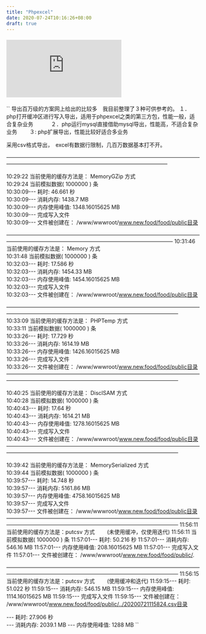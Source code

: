 ```yaml
---
title: "Phpexcel"
date: 2020-07-24T10:16:26+08:00
draft: true
---
```

#### ![*](https://img.shields.io/static/v1?label=smoke&message=<PHPEXCEL>&color=yellowgreen&style=for-the-badge&logo=appveyor&suffix=download&?link=http://left&link=http://google.com)
``
导出百万级的方案网上给出的比较多　我目前整理了３种可供参考的。
１．php打开缓冲区进行写入导出，适用于phpexcel之类的第三方包，性能一般，适合复杂业务　　　
２．php运行mysql直接借助mysql导出，性能高，不适合复杂业务　　
３: php扩展导出，性能比较好适合多业务

采用csv格式导出，　excel有数据行限制，几百万数据基本打不开。

——————————————————————————————————————————————————————————————————

10:29:22 当前使用的缓存方法是： MemoryGZip 方式			
10:29:24 当前模拟数据( 1000000 ) 条			
10:30:09--- 耗时: 46.661 秒			
10:30:09--- 消耗内存: 1438.7 MB			
10:30:09--- 内存使用峰值: 1348.16015625 MB			
10:30:09--- 完成写入文件			
10:30:09--- 文件被创建在： /www/wwwroot/www.new.food/food/public目录			

———————————————————————————————————————————————————————————————————
10:31:46 当前使用的缓存方法是： Memory 方式			
10:31:48 当前模拟数据( 1000000 ) 条			
10:32:03--- 耗时: 17.586 秒			
10:32:03--- 消耗内存: 1454.33 MB			
10:32:03--- 内存使用峰值: 1454.16015625 MB			
10:32:03--- 完成写入文件			
10:32:03--- 文件被创建在： /www/wwwroot/www.new.food/food/public目录			

————————————————————————————————————————————————————————————————————
10:33:09 当前使用的缓存方法是： PHPTemp 方式			
10:33:11 当前模拟数据( 1000000 ) 条			
10:33:26--- 耗时: 17.729 秒			
10:33:26--- 消耗内存: 1614.19 MB			
10:33:26--- 内存使用峰值: 1426.16015625 MB			
10:33:26--- 完成写入文件			
10:33:26--- 文件被创建在： /www/wwwroot/www.new.food/food/public目录			
————————————————————————————————————————————————————————————————————

10:40:25 当前使用的缓存方法是： DiscISAM 方式			
10:40:28 当前模拟数据( 1000000 ) 条			
10:40:43--- 耗时: 17.64 秒			
10:40:43--- 消耗内存: 1614.21 MB			
10:40:43--- 内存使用峰值: 1278.16015625 MB			
10:40:43--- 完成写入文件			
10:40:43--- 文件被创建在： /www/wwwroot/www.new.food/food/public目录			
————————————————————————————————————————————————————————————————————

10:39:42 当前使用的缓存方法是： MemorySerialized 方式			
10:39:44 当前模拟数据( 1000000 ) 条			
10:39:57--- 耗时: 14.748 秒			
10:39:57--- 消耗内存: 5161.86 MB			
10:39:57--- 内存使用峰值: 4758.16015625 MB			
10:39:57--- 完成写入文件			
10:39:57--- 文件被创建在： /www/wwwroot/www.new.food/food/public目录			
————————————————————————————————————————————————————————————————————
11:56:11 当前使用的缓存方法是：putcsv 方式 　　(未使用缓冲，仅使用迭代)
11:56:11 当前模拟数据( 1000000 ) 条 
11:57:01--- 耗时: 50.216 秒 
11:57:01--- 消耗内存: 546.16 MB 
11:57:01--- 内存使用峰值: 208.16015625 MB 
11:57:01--- 完成写入文件 11:57:01--- 文件被创建在： /www/wwwroot/www.new.food/food/public/.

————————————————————————————————————————————————————————————————————
11:56:15 当前使用的缓存方法是：putcsv 方式 　　(使用缓冲和迭代)
11:59:15--- 耗时: 51.022 秒
11:59:15--- 消耗内存: 546.15 MB
11:59:15--- 内存使用峰值: 1114.16015625 MB
11:59:15--- 完成写入文件
11:59:15--- 文件被创建在： /www/wwwroot/www.new.food/food/public/../20200721115824.csv目录



			
--- 耗时: 27.906 秒	
--- 消耗内存: 2039.1 MB	
--- 内存使用峰值: 1288 MB
``